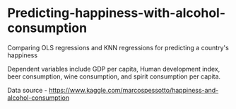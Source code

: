 # Predicting-happiness-with-alcohol-consumption

Comparing OLS regressions and KNN regressions for predicting a country's happiness

Dependent variables include GDP per capita, Human development index, beer consumption, wine consumption, and spirit consumption per capita.

Data source - https://www.kaggle.com/marcospessotto/happiness-and-alcohol-consumption
